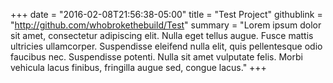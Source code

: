 +++
date = "2016-02-08T21:56:38-05:00"
title = "Test Project"
githublink = "http://github.com/whobrokethebuild/Test"
summary = "Lorem ipsum dolor sit amet, consectetur adipiscing elit. Nulla eget tellus augue. Fusce mattis ultricies ullamcorper. Suspendisse eleifend nulla elit, quis pellentesque odio faucibus nec. Suspendisse potenti. Nulla sit amet vulputate felis. Morbi vehicula lacus finibus, fringilla augue sed, congue lacus."
+++
